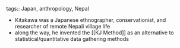 tags:: Japan, anthropology, Nepal

- Kitakawa was a Japanese ethnographer, conservationist, and researcher of remote Nepali village life
- along the way, he invented the [[KJ Method]] as an alternative to statistical/quantitative data gathering methods